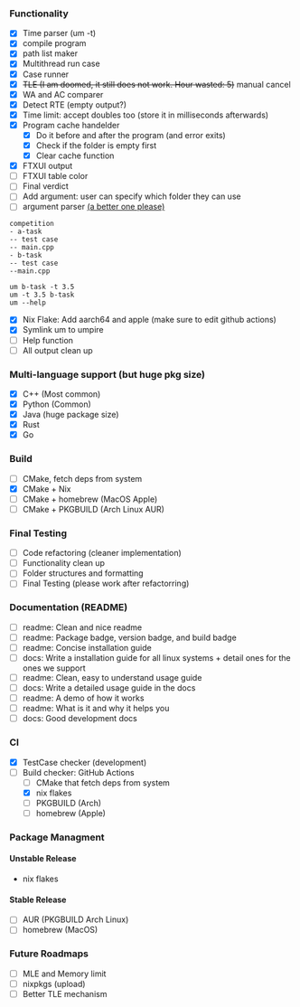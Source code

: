 ### Functionality
- [x] Time parser (um -t)
- [x] compile program
- [x] path list maker
- [x] Multithread run case
- [x] Case runner
- [x] ~~TLE (I am doomed, it still does not work. Hour wasted: 5)~~ manual cancel
- [x] WA and AC comparer
- [x] Detect RTE (empty output?)
- [x] Time limit: accept doubles too (store it in milliseconds afterwards)
- [x] Program cache handelder
    - [x] Do it before and after the program (and error exits)
    - [x] Check if the folder is empty first 
    - [x] Clear cache function
- [x] FTXUI output
- [ ] FTXUI table color
- [ ] Final verdict
- [ ] Add argument: user can specify which folder they can use
- [ ] argument parser [(a better one please)](https://github.com/p-ranav/argparse)
```
competition
- a-task
-- test case
-- main.cpp
- b-task
-- test case
--main.cpp

um b-task -t 3.5
um -t 3.5 b-task
um --help
```
- [x] Nix Flake: Add aarch64 and apple (make sure to edit github actions)
- [x] Symlink um to umpire 
- [ ] Help function
- [ ] All output clean up

### Multi-language support (but huge pkg size)
- [x] C++ (Most common)
- [x] Python (Common)
- [x] Java (huge package size)
- [x] Rust
- [x] Go

### Build
- [ ] CMake, fetch deps from system
- [x] CMake + Nix
- [ ] CMake + homebrew (MacOS Apple)
- [ ] CMake + PKGBUILD (Arch Linux AUR)

### Final Testing
- [ ] Code refactoring (cleaner implementation)
- [ ] Functionality clean up
- [ ] Folder structures and formatting
- [ ] Final Testing (please work after refactorring)

### Documentation (README)
- [ ] readme: Clean and nice readme
- [ ] readme: Package badge, version badge, and build badge
- [ ] readme: Concise installation guide
- [ ] docs: Write a installation guide for all linux systems + detail ones for the ones we support
- [ ] readme: Clean, easy to understand usage guide
- [ ] docs: Write a detailed usage guide in the docs
- [ ] readme: A demo of how it works
- [ ] readme: What is it and why it helps you
- [ ] docs: Good development docs

### CI
- [x] TestCase checker (development)
- [ ] Build checker: GitHub Actions
  - [ ] CMake that fetch deps from system
  - [x] nix flakes
  - [ ] PKGBUILD (Arch)
  - [ ] homebrew (Apple)

### Package Managment
#### Unstable Release
- nix flakes

#### Stable Release
- [ ] AUR (PKGBUILD Arch Linux) 
- [ ] homebrew (MacOS)

### Future Roadmaps
- [ ] MLE and Memory limit
- [ ] nixpkgs (upload)
- [ ] Better TLE mechanism
